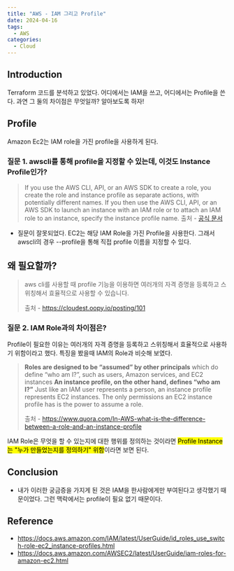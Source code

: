 ```yaml
---
title: "AWS - IAM 그리고 Profile"
date: 2024-04-16
tags:
  - AWS
categories:
  - Cloud
---
```


## Introduction

Terraform 코드를 분석하고 있었다. 어디에서는 IAM을 쓰고, 어디에서는 Profile을 쓴다. 과연 그 둘의 차이점은 무엇일까? 알아보도록 하자!

## Profile

Amazon Ec2는 IAM role을 가진 profile을 사용하게 된다.

### 질문 1. awscli를 통해 profile을 지정할 수 있는데, 이것도 Instance Profile인가?

> If you use the AWS CLI, API, or an AWS SDK to create a role, you create the role and instance profile as separate actions, with potentially different names. If you then use the AWS CLI, API, or an AWS SDK to launch an instance with an IAM role or to attach an IAM role to an instance, specify the instance profile name.
> 출처 - [공식 문서](https://docs.aws.amazon.com/AWSEC2/latest/UserGuide/iam-roles-for-amazon-ec2.html)

- 질문이 잘못되었다. EC2는 해당 IAM Role을 가진 Profile을 사용한다. 그래서 awscli의 경우 --profile을 통해 직접 profile 이름을 지정할 수 있다.

## 왜 필요할까?

> aws cli를 사용할 때 profile 기능을 이용하면 여러개의 자격 증명을 등록하고 스위칭해서 효율적으로 사용할 수 있습니다.
>
> 출처 - https://cloudest.oopy.io/posting/101

### 질문 2. IAM Role과의 차이점은?

Profile이 필요한 이유는 여러개의 자격 증명을 등록하고 스위칭해서 효율적으로 사용하기 위함이라고 했다. 특징을 봤을때 IAM의 Role과 비슷해 보였다.

> **Roles are designed to be “assumed” by other principals** which do define “who am I?”, such as users, Amazon services, and EC2 instances
> **An instance profile, on the other hand, defines “who am I?”** Just like an IAM user represents a person, an instance profile represents EC2 instances. The only permissions an EC2 instance profile has is the power to assume a role.
>
> 출처 - https://www.quora.com/In-AWS-what-is-the-difference-between-a-role-and-an-instance-profile

IAM Role은 무엇을 할 수 있는지에 대한 행위를 정의하는 것이라면 <mark class="hltr-dark-green">Profile Instance는 "누가 만들었는지를 정의하기" 위함</mark>이라면 보면 된다.

## Conclusion

- 내가 이러한 궁금증을 가지게 된 것은 IAM을 한사람에게만 부여된다고 생각했기 때문이었다. 그런 맥락에서는 profile이 필요 없기 때문이다.

## Reference

- https://docs.aws.amazon.com/IAM/latest/UserGuide/id_roles_use_switch-role-ec2_instance-profiles.html
- https://docs.aws.amazon.com/AWSEC2/latest/UserGuide/iam-roles-for-amazon-ec2.html
